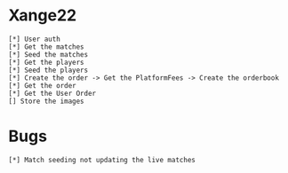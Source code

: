 #   Xange22

    [*] User auth
    [*] Get the matches
    [*] Seed the matches
    [*] Get the players
    [*] Seed the players
    [*] Create the order -> Get the PlatformFees -> Create the orderbook
    [*] Get the order 
    [*] Get the User Order
    [] Store the images

#   Bugs
    [*] Match seeding not updating the live matches